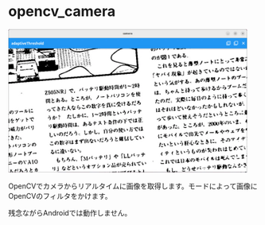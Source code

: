 # opencv_camera

<img src="../pic/camera04.png" width=480/>

OpenCVでカメラからリアルタイムに画像を取得します。モードによって画像にOpenCVのフィルタをかけます。

残念ながらAndroidでは動作しません。
